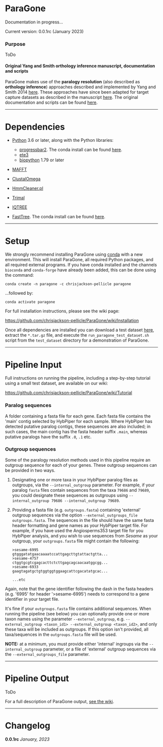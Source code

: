 # ParaGone

Documentation in progress...

Current version: 0.0.1rc (January 2023)

### Purpose

ToDo


#### Original Yang and Smith orthology inference manuscript, documentation and scripts


ParaGone makes use of the **paralogy resolution** (also described as **orthology inference**) approaches described and implemented by Yang and Smith 2014 [here][1]. These approaches have since been adapted for target capture datasets as described in the manuscript [here][2]. The original documentation and scripts can be found [here][3].

---

# Dependencies
* [Python](https://www.python.org/downloads/) 3.6 or later, along with the Python libraries:
    * [progressbar2](https://github.com/WoLpH/python-progressbar). The conda install can be found [here](https://anaconda.org/conda-forge/progressbar2).
    * [ete3](http://etetoolkit.org/)
    * [biopython](http://biopython.org/wiki/Main_Page) 1.79 or later
    
* [MAFFT](link)
* [ClustalOmega](link) 
* [HmmCleaner.pl](https://metacpan.org/dist/Bio-MUST-Apps-HmmCleaner/view/bin/HmmCleaner.pl)
* [Trimal](link)
* [IQTREE](link)  
* [FastTree](link). The conda install can be found [here](link).

---
# Setup

We strongly recommend installing ParaGone using [conda](https://docs.conda.io/en/latest/miniconda.html) with a new environment. This will install ParaGone, all required Python packages, and all required external programs. If you have conda installed and the channels `bioconda` and `conda-forge` have already been added, this can be done using the command:

```
conda create -n paragone -c chrisjackson-pellicle paragone
```

...followed by:

```
conda activate paragone
```

For full installation instructions, please see the wiki page:

https://github.com/chrisjackson-pellicle/ParaGone/wiki/Installation


Once all dependencies are installed you can download a test dataset [here](link), extract the `*.tar.gz` file, and execute the `run_paragone_test_dataset.sh` script from the `test_dataset` directory for a demonstration of ParaGone.


----

# Pipeline Input

Full instructions on running the pipeline, including a step-by-step tutorial using a small test dataset, are available on our wiki:

https://github.com/chrisjackson-pellicle/ParaGone/wiki/Tutorial

### Paralog sequences

A folder containing a fasta file for each gene. Each fasta file contains the 'main' contig selected by HybPiper for each sample. Where HybPiper has detected putative paralog contigs, these sequences are also included; in such cases, the main contig has the fasta header suffix `.main`, whereas putative paralogs have the suffix `.0`, `.1` etc.

### Outgroup sequences

Some of the paralogy resolution methods used in this pipeline require an outgroup sequence for each of your genes. These outgroup sequences can be provided in two ways.

1) Designating one or more taxa in your HybPiper paralog files as outgroups, via the `--internal_outgroup` parameter. For example, if your paralog `fasta` files contain sequences from the taxa `79686` and `79689`, you could designate these sequences as outgroups using `--internal_outgroup 79686 --internal_outgroup 79689`. 


2) Providing a fasta file (e.g. `outgroups.fasta`) containing 'external' outgroup sequences via the option `--external_outgroups_file outgroups.fasta`. The sequences in the file should have the same fasta header formatting and gene names as your HybPiper target file. For example, if you have used the Angiosperms353 target file for you HybPiper analysis, and you wish to use sequences from *Sesame* as your outgroup, your `outgroups.fasta` file might contain the following:

       >sesame-6995
       gtgggatatgaacaaaatccattgagcttgtattactgtta...
       >sesame-4757
       ctggtgcgtcgagcacttctcttgagcagcaacaatggcgg...
       >sesame-6933
       gaagtagatgctgtggtggtggaagcattcgacatatgcac...
    
       ...etc
    
Again, note that the gene identifier following the dash in the fasta headers (e.g. '6995' for header '>sesame-6995') needs to correspond to a gene identifier in your target file. 

It's fine if your `outgroups.fasta` file contains additional sequences. When running the pipeline (see below) you can optionally provide one or more taxon names using the parameter `--external_outgroup`, e.g. `--external_outgroup <taxon_id1> --external_outgroup <taxon_id2>`, and only these taxa will be included as outgroups. If this option isn't provided, all taxa/sequences in the `outgroups.fasta` file will be used.

**NOTE:** at a minimum, you must provide either 'internal' ingroups via the `--internal_outgroup` parameter, or a file of 'external' outgroup sequences via the `--external_outgroups_file` parameter.

----

# Pipeline Output

ToDo


For a full description of ParaGone output, [see the wiki](https://github.com/chrisjackson-pellicle/ParaGone/wiki/Results-and-output-files).


-----
# Changelog

**0.0.1rc** *January, 2023*



[1]: https://www.ncbi.nlm.nih.gov/pmc/articles/PMC4209138/ "Link to the Yang and Smith 2014 manuscript"
[2]: https://pubmed.ncbi.nlm.nih.gov/33978764/ "Link to Morales-Briones 2021 manuscript"
[3]: https://bitbucket.org/dfmoralesb/target_enrichment_orthology/src/master/ "Link to Yang and Smith Bitbucket"
